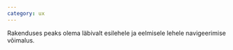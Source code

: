 ```yaml
---
category: ux
---
```

Rakenduses peaks olema läbivalt esilehele ja eelmisele lehele navigeerimise
võimalus.
